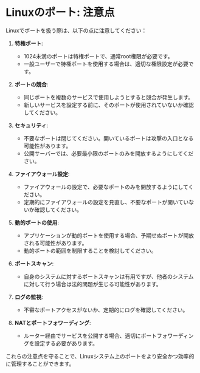 # Linuxのポート: 注意点

Linuxでポートを扱う際は、以下の点に注意してください：

1. **特権ポート**:
   - 1024未満のポートは特権ポートで、通常root権限が必要です。
   - 一般ユーザーで特権ポートを使用する場合は、適切な権限設定が必要です。

2. **ポートの競合**:
   - 同じポートを複数のサービスで使用しようとすると競合が発生します。
   - 新しいサービスを設定する前に、そのポートが使用されていないか確認してください。

3. **セキュリティ**:
   - 不要なポートは閉じてください。開いているポートは攻撃の入口となる可能性があります。
   - 公開サーバーでは、必要最小限のポートのみを開放するようにしてください。

4. **ファイアウォール設定**:
   - ファイアウォールの設定で、必要なポートのみを開放するようにしてください。
   - 定期的にファイアウォールの設定を見直し、不要なポートが開いていないか確認してください。

5. **動的ポートの使用**:
   - アプリケーションが動的ポートを使用する場合、予期せぬポートが開放される可能性があります。
   - 動的ポートの範囲を制限することを検討してください。

6. **ポートスキャン**:
   - 自身のシステムに対するポートスキャンは有用ですが、他者のシステムに対して行う場合は法的問題が生じる可能性があります。

7. **ログの監視**:
   - 不審なポートアクセスがないか、定期的にログを確認してください。

8. **NATとポートフォワーディング**:
   - ルーター経由でサービスを公開する場合、適切にポートフォワーディングを設定する必要があります。

これらの注意点を守ることで、Linuxシステム上のポートをより安全かつ効率的に管理することができます。
